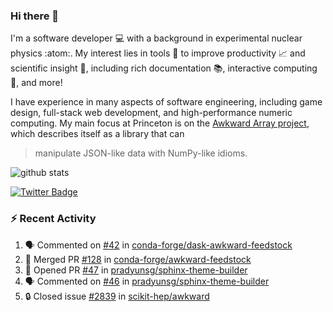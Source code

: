 ### Hi there 👋 

I'm a software developer 💻 with a background in experimental nuclear physics :atom:. My interest lies in tools :wrench: to improve productivity :chart_with_upwards_trend: and scientific insight :telescope:, including rich documentation 📚, interactive computing 🧮, and more! 

I have experience in many aspects of software engineering, including game design, full-stack web development, and high-performance numeric computing. My main focus at Princeton is on the [Awkward Array project](awkward-array.org/), which describes itself as a library that can 
> manipulate JSON-like data with NumPy-like idioms.

![github stats](https://github-readme-stats.vercel.app/api?username=agoose77&show_icons=true&hide_rank=true&hide_title=true&bg_color=30,e76445,904e95&text_color=efe3ec&icon_color=efe3ec)
<!--
**agoose77/agoose77** is a ✨ _special_ ✨ repository because its `README.md` (this file) appears on your GitHub profile.

Here are some ideas to get you started:

- 🔭 I’m currently working on ...
- 🌱 I’m currently learning ...
- 👯 I’m looking to collaborate on ...
- 🤔 I’m looking for help with ...
- 💬 Ask me about ...
- 📫 How to reach me: ...
- 😄 Pronouns: ...
- ⚡ Fun fact: ...
-->

[![Twitter Badge](https://img.shields.io/twitter/follow/agoose77?style=flat-square&logo=Twitter&logoColor=white&color=cornflowerblue)](https://twitter.com/agoose77)

### :zap: Recent Activity

<!--START_SECTION:activity-->
1. 🗣 Commented on [#42](https://github.com/conda-forge/dask-awkward-feedstock/pull/42#issuecomment-1819289984) in [conda-forge/dask-awkward-feedstock](https://github.com/conda-forge/dask-awkward-feedstock)
2. 🎉 Merged PR [#128](https://github.com/conda-forge/awkward-feedstock/pull/128) in [conda-forge/awkward-feedstock](https://github.com/conda-forge/awkward-feedstock)
3. 💪 Opened PR [#47](https://github.com/pradyunsg/sphinx-theme-builder/pull/47) in [pradyunsg/sphinx-theme-builder](https://github.com/pradyunsg/sphinx-theme-builder)
4. 🗣 Commented on [#46](https://github.com/pradyunsg/sphinx-theme-builder/issues/46#issuecomment-1818960440) in [pradyunsg/sphinx-theme-builder](https://github.com/pradyunsg/sphinx-theme-builder)
5. 🔒 Closed issue [#2839](https://github.com/scikit-hep/awkward/issues/2839) in [scikit-hep/awkward](https://github.com/scikit-hep/awkward)
<!--END_SECTION:activity-->
